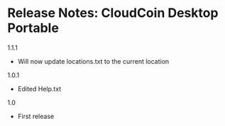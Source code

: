 
Release Notes: CloudCoin Desktop Portable
=============

1.1.1
- Will now update locations.txt to the current location

1.0.1
- Edited Help.txt

1.0
- First release
